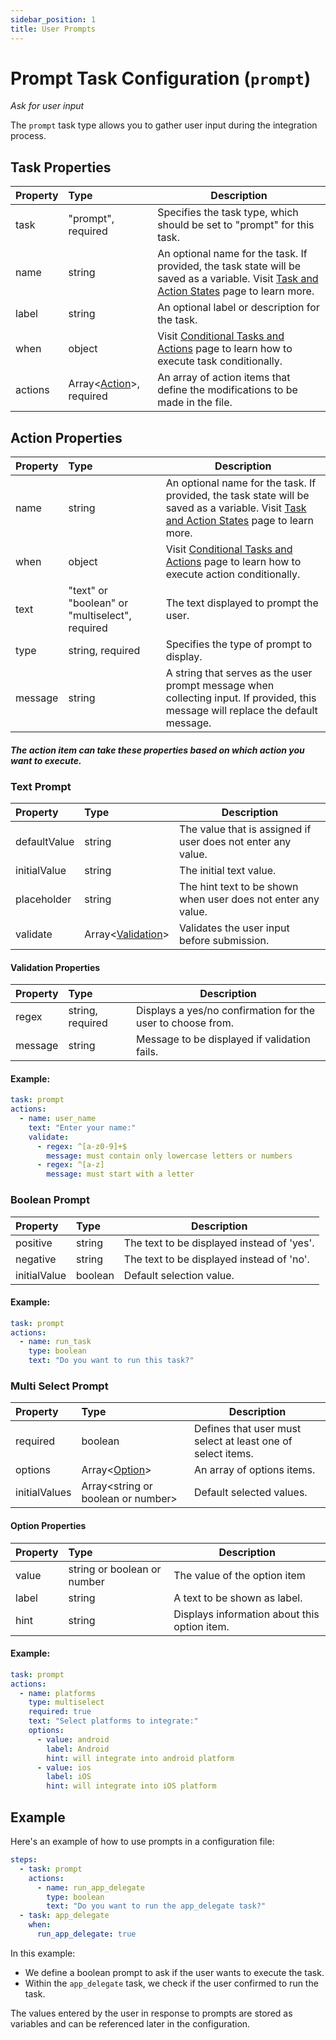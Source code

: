 ```yaml
---
sidebar_position: 1
title: User Prompts
---
```


# Prompt Task Configuration (`prompt`)

_Ask for user input_

The `prompt` task type allows you to gather user input during the integration process.

## Task Properties

| Property | Type                                            | Description                                                                                                                                              |
|:---------|:------------------------------------------------|----------------------------------------------------------------------------------------------------------------------------------------------------------|
| task     | "prompt", required                              | Specifies the task type, which should be set to "prompt" for this task.                                                                                  |
| name     | string                                          | An optional name for the task. If provided, the task state will be saved as a variable. Visit [Task and Action States](../../states) page to learn more. |
| label    | string                                          | An optional label or description for the task.                                                                                                           |
| when     | object                                          | Visit [Conditional Tasks and Actions](../../when) page to learn how to execute task conditionally.                                                       |
| actions  | Array\<[Action](#action-properties)\>, required | An array of action items that define the modifications to be made in the file.                                                                           |

## Action Properties

| Property | Type                                           | Description                                                                                                                                              |
|:---------|:-----------------------------------------------|----------------------------------------------------------------------------------------------------------------------------------------------------------|
| name     | string                                         | An optional name for the task. If provided, the task state will be saved as a variable. Visit [Task and Action States](../../states) page to learn more. |
| when     | object                                         | Visit [Conditional Tasks and Actions](../../when)  page to learn how to execute action conditionally.                                                    |
| text     | "text" or "boolean" or "multiselect", required | The text displayed to prompt the user.                                                                                                                   |
| type     | string, required                               | Specifies the type of prompt to display.                                                                                                                 |
| message  | string                                         | A string that serves as the user prompt message when collecting input. If provided, this message will replace the default message.                       |

#### _The action item can take these properties based on which action you want to execute._

### Text Prompt

| Property     | Type                                          | Description                                                   |
|:-------------|:----------------------------------------------|---------------------------------------------------------------|
| defaultValue | string                                        | The value that is assigned if user does not enter any value.  |
| initialValue | string                                        | The initial text value.                                       |
| placeholder  | string                                        | The hint text to be shown when user does not enter any value. |
| validate     | Array\<[Validation](#validation-properties)\> | Validates the user input before submission.                   |

#### Validation Properties

| Property | Type             | Description                                                 |
|:---------|:-----------------|-------------------------------------------------------------|
| regex    | string, required | Displays a yes/no confirmation for the user to choose from. |
| message  | string           | Message to be displayed if validation fails.                |

#### Example:

```yaml
task: prompt
actions:
  - name: user_name
    text: "Enter your name:"
    validate:
      - regex: ^[a-z0-9]+$
        message: must contain only lowercase letters or numbers
      - regex: ^[a-z]
        message: must start with a letter
```

### Boolean Prompt

| Property     | Type    | Description                                |
|:-------------|:--------|--------------------------------------------|
| positive     | string  | The text to be displayed instead of 'yes'. |
| negative     | string  | The text to be displayed instead of 'no'.  |
| initialValue | boolean | Default selection value.                   |

#### Example:

```yaml
task: prompt
actions:
  - name: run_task
    type: boolean
    text: "Do you want to run this task?"
```

### Multi Select Prompt

| Property      | Type                                  | Description                                                 |
|:--------------|:--------------------------------------|-------------------------------------------------------------|
| required      | boolean                               | Defines that user must select at least one of select items. |
| options       | Array\<[Option](#option-properties)\> | An array of options items.                                  |
| initialValues | Array\<string or boolean or number\>  | Default selected values.                                    |

#### Option Properties

| Property | Type                        | Description                                  |
|:---------|:----------------------------|----------------------------------------------|
| value    | string or boolean or number | The value of the option item                 |
| label    | string                      | A text to be shown as label.                 |
| hint     | string                      | Displays information about this option item. |

#### Example:

```yaml
task: prompt
actions:
  - name: platforms
    type: multiselect
    required: true
    text: "Select platforms to integrate:"
    options:
      - value: android
        label: Android
        hint: will integrate into android platform
      - value: ios
        label: iOS
        hint: will integrate into iOS platform
```

## Example

Here's an example of how to use prompts in a configuration file:

```yaml
steps:
  - task: prompt
    actions:
      - name: run_app_delegate
        type: boolean
        text: "Do you want to run the app_delegate task?"
  - task: app_delegate
    when:
      run_app_delegate: true
```

In this example:

- We define a boolean prompt to ask if the user wants to execute the task.
- Within the `app_delegate` task, we check if the user confirmed to run the task.

The values entered by the user in response to prompts are stored as variables and can be referenced later in the configuration.
